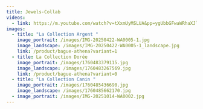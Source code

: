 ```yaml
---
title: Jewels-Collab
videos:
  - link: https://m.youtube.com/watch?v=tXxmUyMSLUA&pp=ygUbbGFwaWRhaXJlIHBpZXJyZSBwcsOpY2lldXNl
images:
  - title: "La Collection Argent "
    image_portrait: /images/IMG-20250422-WA0005-1.jpg
    image_landscape: /images/IMG-20250422-WA0005-1_landscape.jpg
    link: /product/bague-athena?variant=1
  - title: La Collection Dorée
    image_portrait: /images/1760483379115.jpg
    image_landscape: /images/1760483267569.jpg
    link: /product/bague-athena?variant=0
  - title: "La Collection Canin "
    image_portrait: /images/1760485436690.jpg
    image_landscape: /images/1760485662170.jpg
  - image_portrait: /images/IMG-20251014-WA0002.jpg
---
```

